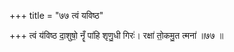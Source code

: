 +++
title = "७७ त्वं यविष्ठ"

+++
त्वं य॑विष्ठ दा॒शुषो॒ नॄँ पा॑हि शृणु॒धी गिरः॑। रक्षा॑ तो॒कमु॒त त्मना॑ ॥७७ ॥